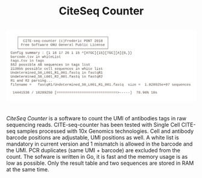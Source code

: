 <h1><p align="center">
CiteSeq Counter
<br/>
<br/>
<img alt="logo" src="./images/counter.png">

</p>
</h1>


*CiteSeq Counter* is a software to count  the UMI of antibodies tags in raw sequencing reads. CITE-seq-counter has been tested with Single Cell CITE-seq samples processed with 10x Genomics technologies. Cell and antibody barcode positions are adjustable, UMI positions as well. A white list is mandatory in current version and 1 mismatch is allowed in the barcode and the UMI. PCR duplicates (same UMI + barcode) are excluded from the count.
The sofware is written in Go, it is fast and the memory usage is as low as possible. Only the result table and two sequences are stored in RAM at the same time.

<br/>

